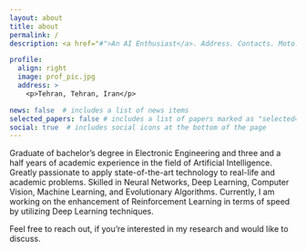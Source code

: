 ```yaml
---
layout: about
title: about
permalink: /
description: <a href="#">An AI Enthusiast</a>. Address. Contacts. Moto. Etc.

profile:
  align: right
  image: prof_pic.jpg
  address: >
    <p>Tehran, Tehran, Iran</p>

news: false  # includes a list of news items
selected_papers: false # includes a list of papers marked as "selected={true}"
social: true  # includes social icons at the bottom of the page
---
```

Graduate of bachelor’s degree in Electronic Engineering and three and a half years of academic experience in the field of Artificial Intelligence. Greatly passionate to apply state-of-the-art technology to real-life and academic problems. Skilled in Neural Networks, Deep Learning, Computer Vision, Machine Learning, and Evolutionary Algorithms. Currently, I am working on the enhancement of Reinforcement Learning in terms of speed by utilizing Deep Learning techniques.

Feel free to reach out, if you’re interested in my research and would like to discuss.
